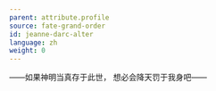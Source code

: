 ```yaml
---
parent: attribute.profile
source: fate-grand-order
id: jeanne-darc-alter
language: zh
weight: 0
---
```


——如果神明当真存于此世，
想必会降天罚于我身吧——
